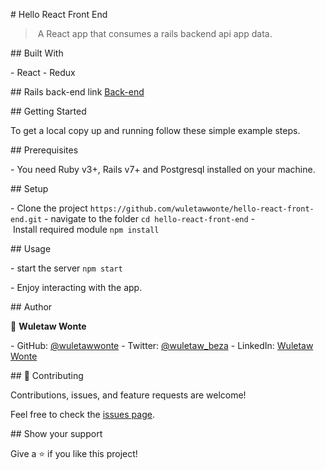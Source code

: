 # Hello React Front End
  
 > A React app that consumes a rails backend api app data. 
  
 ## Built With 
  
 - React
 - Redux
  
 ## Rails back-end link 
 [Back-end](https://github.com/wuletawwonte/hello-rails-back-end)
  
 ## Getting Started 
  
 To get a local copy up and running follow these simple example steps. 
  
 ## Prerequisites 
  
 - You need Ruby v3+, Rails v7+ and Postgresql installed on your machine. 
  
 ## Setup 
  
 - Clone the project `https://github.com/wuletawwonte/hello-react-front-end.git` 
 - navigate to the folder `cd hello-react-front-end` 
 - Install required module `npm install` 
  
 ## Usage 
  
 - start the server `npm start` 
  
 - Enjoy interacting with the app. 
  
 ## Author 
  
 👤 **Wuletaw Wonte** 
  
 - GitHub: [@wuletawwonte](https://github.com/wuletawwonte) 
 - Twitter: [@wuletaw_beza](https://twitter.com/wuletaw_beza) 
 - LinkedIn: [Wuletaw Wonte](https://www.linkedin.com/in/wuletaw-wonte/) 
  
 ## 🤝 Contributing 
  
 Contributions, issues, and feature requests are welcome! 
  
 Feel free to check the [issues page](https://github.com/wuletawwonte/hello-react-front-end/issues). 
  
 ## Show your support 
  
 Give a ⭐️ if you like this project!
